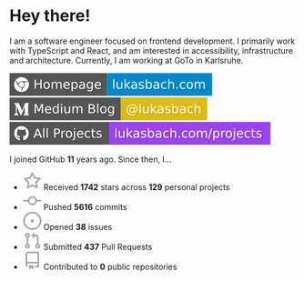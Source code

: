 # Hey there!

I am a software engineer focused on frontend development. I primarily work with TypeScript and React, and am interested in accessibility, infrastructure and architecture. Currently, I am working at GoTo in Karlsruhe.

[![Homepage](./icons/homepage.svg)](https://lukasbach.com)
[![Medium Blog](./icons/medium.svg)](https://medium.com/@lukasbach)
[![My Projects](./icons/projects.svg)](https://lukasbach.com/projects)

I joined GitHub **11** years ago. Since then, I...

- ![](./icons/star.svg) Received **1742** stars across **129** personal projects
- ![](./icons/commit.svg) Pushed **5616** commits
- ![](./icons/issues.svg) Opened **38** issues
- ![](./icons/pr.svg) Submitted **437** Pull Requests
- ![](./icons/repo.svg) Contributed to **0** public repositories
